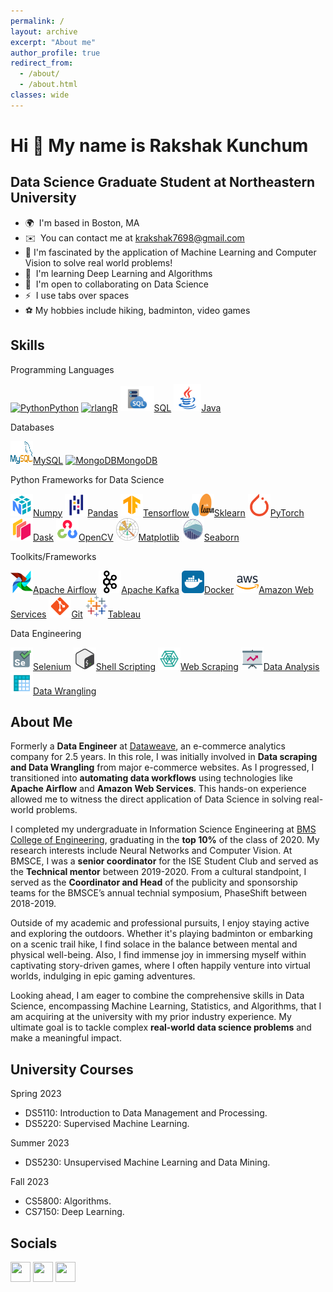 ```yaml
---
permalink: /
layout: archive
excerpt: "About me"
author_profile: true
redirect_from: 
  - /about/
  - /about.html
classes: wide
---
```

<h1> Hi 👋 My name is Rakshak Kunchum</h1>


Data Science Graduate Student at Northeastern University
--------------------------------------------------------

* 🌍  I'm based in Boston, MA
* ✉️  You can contact me at [krakshak7698@gmail.com](mailto:krakshak7698@gmail.com)
* 🔭  I'm fascinated by the application of Machine Learning and Computer Vision to solve real world problems!
* 🧠  I'm learning Deep Learning and Algorithms
* 🤝  I'm open to collaborating on Data Science
* ⚡  I use tabs over spaces
* ⚽  My hobbies include hiking, badminton, video games

## Skills

Programming Languages
<p align="left">
<a href="https://www.python.org/" target="_blank" rel="noreferrer"><img src="https://raw.githubusercontent.com/danielcranney/readme-generator/main/public/icons/skills/python-colored.svg" width="36" height="36" alt="Python" />Python</a>
<a href="https://www.r-project.org/" target="_blank" rel="noreferrer"><img src="https://raw.githubusercontent.com/danielcranney/readme-generator/main/public/icons/skills/rlang-colored.svg" width="36" height="36" alt="rlang" />R</a>
<a href="" target="_blank" rel="noreferrer"><img src="https://raw.githubusercontent.com/krakshak/krakshak/main/icons/Azure SQL Managed Instance.svg" width="54" height="40" alt="SQL" />SQL</a>
<a href="https://www.java.com/en/" target="_blank" rel="noreferrer"><img src="https://raw.githubusercontent.com/krakshak/krakshak/main/icons/icons8-java.svg" width="44" height="44" alt="Java" />Java</a>
</p>

Databases
<p align="left">
<a href="https://www.mysql.com" target="_blank" rel="noreferrer"><img src="https://raw.githubusercontent.com/krakshak/krakshak/main/icons/mysql-official.svg" width="36" height="36" alt="MySQL" />MySQL</a>
<a href="https://www.mongodb.com/" target="_blank" rel="noreferrer"><img src="https://raw.githubusercontent.com/danielcranney/readme-generator/main/public/icons/skills/mongodb-colored.svg" width="36" height="36" alt="MongoDB" />MongoDB</a>
</p>

Python Frameworks for Data Science
<p align="left">
<a href="https://numpy.org" target="_blank" rel="noreferrer"><img src="https://raw.githubusercontent.com/krakshak/krakshak/main/icons/icons8-numpy.svg" width="36" height="36" alt="Numpy" />Numpy</a>
<a href="https://pandas.pydata.org" target="_blank" rel="noreferrer"><img src="https://raw.githubusercontent.com/krakshak/krakshak/main/icons/icons8-pandas.svg" width="36" height="36" alt="Pandas" />Pandas</a>
<a href="https://www.tensorflow.org" target="_blank" rel="noreferrer"><img src="https://raw.githubusercontent.com/krakshak/krakshak/main/icons/icons8-tensorflow.svg" width="36" height="36" alt="Tensorflow" />Tensorflow</a>
<a href="https://scikit-learn.org/stable/" target="_blank" rel="noreferrer"><img src="https://raw.githubusercontent.com/krakshak/krakshak/main/icons/scikit-learn-seeklogo.com.svg" width="36" height="36" alt="Scikit-Learn" />Sklearn</a>
<a href="https://pytorch.org" target="_blank" rel="noreferrer"><img src="https://raw.githubusercontent.com/krakshak/krakshak/main/icons/pytorch-icon.svg" width="36" height="36" alt="PyTorch" />PyTorch</a>
<a href="https://www.dask.org" target="_blank" rel="noreferrer"><img src="https://raw.githubusercontent.com/krakshak/krakshak/main/icons/dask_icon.svg" width="36" height="36" alt="Dask" />Dask</a>
<a href="https://opencv.org" target="_blank" rel="noreferrer"><img src="https://raw.githubusercontent.com/krakshak/krakshak/main/icons/icons8-opencv.svg" width="36" height="36" alt="OpenCV" />OpenCV</a>
<a href="https://matplotlib.org" target="_blank" rel="noreferrer"><img src="https://raw.githubusercontent.com/krakshak/krakshak/main/icons/Matplotlib_icon.svg.png" width="36" height="36" alt="Matplotlib" />Matplotlib</a>
<a href="https://seaborn.pydata.org" target="_blank" rel="noreferrer"><img src="https://raw.githubusercontent.com/krakshak/krakshak/main/icons/seaborn.svg" width="36" height="36" alt="Seaborn" />Seaborn</a>
</p>

Toolkits/Frameworks
<p align="left">
<a href="https://airflow.apache.org" target="_blank" rel="noreferrer"><img src="https://raw.githubusercontent.com/krakshak/krakshak/main/icons/airflow.svg" width="36" height="36" alt="Apache Airflow" />Apache Airflow</a>
<a href="https://kafka.apache.org/" target="_blank" rel="noreferrer"><img src="https://raw.githubusercontent.com/krakshak/krakshak/main/icons/apache_kafka-icon.svg" width="36" height="36" alt="Apache Kafka" />Apache Kafka</a>
<a href="https://www.docker.com" target="_blank" rel="noreferrer"><img src="https://raw.githubusercontent.com/krakshak/krakshak/main/icons/docker-tile.svg" width="36" height="36" alt="Docker" />Docker</a>
<a href="https://aws.amazon.com" target="_blank" rel="noreferrer"><img src="https://raw.githubusercontent.com/krakshak/krakshak/main/icons/icons8-amazon-web-services.svg" width="36" height="36" alt="Amazon Web Services" />Amazon Web Services</a>
<a href="https://git-scm.com" target="_blank" rel="noreferrer"><img src="https://raw.githubusercontent.com/krakshak/krakshak/main/icons/icons8-git.svg" width="36" height="36" alt="Git" />Git</a>
<a href="https://www.tableau.com" target="_blank" rel="noreferrer"><img src="https://raw.githubusercontent.com/krakshak/krakshak/main/icons/icons8-tableau-software.svg" width="36" height="36" alt="Tableau" />Tableau</a>
</p>

Data Engineering
<p align="left">
<a href="https://www.selenium.dev" target="_blank" rel="noreferrer"><img src="https://raw.githubusercontent.com/krakshak/krakshak/main/icons/icons8-selenium.svg" width="36" height="36" alt="Selenium" />Selenium</a>
<a href="https://www.gnu.org/software/bash/" target="_blank" rel="noreferrer"><img src="https://raw.githubusercontent.com/krakshak/krakshak/main/icons/icons8-bash.svg" width="36" height="36" alt="Shell Scripting" />Shell Scripting</a>
<a href="" target="_blank" rel="noreferrer"><img src="https://raw.githubusercontent.com/krakshak/krakshak/main/icons/icons8-web-scraper.svg" width="36" height="36" alt="Web Scraping" />Web Scraping</a>
<a href="" target="_blank" rel="noreferrer"><img src="https://raw.githubusercontent.com/krakshak/krakshak/main/icons/icons8-statistics-96.png" width="36" height="36" alt="Data Analysis" />Data Analysis</a>
<a href="" target="_blank" rel="noreferrer"><img src="https://raw.githubusercontent.com/krakshak/krakshak/main/icons/data wragling.png" width="36" height="36" alt="Data Wrangling" />Data Wrangling</a>
</p>

## About Me
Formerly a <b>Data Engineer</b> at [Dataweave](https://dataweave.com/), an e-commerce analytics company for 2.5 years. In this role, I was initially involved in <b>Data scraping and Data Wrangling</b> from major e-commerce websites. As I progressed, I transitioned into <b>automating data workflows</b> using technologies like <b>Apache Airflow</b> and <b>Amazon Web Services</b>. This hands-on experience allowed me to witness the direct application of Data Science in solving real-world problems.

I completed my undergraduate in Information Science Engineering at [BMS College of Engineering](https://www.bmsce.ac.in/), graduating in the <b>top 10%</b> of the class of 2020. My research interests include Neural Networks and Computer Vision. At BMSCE, I was a <b>senior coordinator</b> for the ISE Student Club and served as the <b>Technical mentor</b> between 2019-2020. From a cultural standpoint, I served as the <b>Coordinator and Head</b> of the publicity and sponsorship teams for the BMSCE’s annual technial symposium, PhaseShift between 2018-2019.

Outside of my academic and professional pursuits, I enjoy staying active and exploring the outdoors. Whether it's playing badminton or embarking on a scenic trail hike, I find solace in the balance between mental and physical well-being. Also, I find immense joy in immersing myself within captivating story-driven games, where I often happily venture into virtual worlds, indulging in epic gaming adventures.

Looking ahead, I am eager to combine the comprehensive skills in Data Science, encompassing Machine Learning, Statistics, and Algorithms, that I am acquiring at the university with my prior industry experience. My ultimate goal is to tackle complex <b>real-world data science problems</b> and make a meaningful impact.  

## University Courses

Spring 2023
* DS5110: Introduction to Data Management and Processing.
* DS5220: Supervised Machine Learning.

Summer 2023
* DS5230: Unsupervised Machine Learning and Data Mining.

Fall 2023
* CS5800: Algorithms.
* CS7150: Deep Learning.


## Socials

<p align="left"> <a href="https://www.github.com/krakshak" target="_blank" rel="noreferrer"><img src="https://raw.githubusercontent.com/danielcranney/readme-generator/main/public/icons/socials/github.svg" width="32" height="32" /></a> 
<a href="https://www.linkedin.com/in/rakshak-kunchum" target="_blank" rel="noreferrer"><img src="https://raw.githubusercontent.com/danielcranney/readme-generator/main/public/icons/socials/linkedin.svg" width="32" height="32" /></a>
<a href="http://www.instagram.com/rakshak.kunchum" target="_blank" rel="noreferrer"><img src="https://raw.githubusercontent.com/danielcranney/readme-generator/main/public/icons/socials/instagram.svg" width="32" height="32" /></a></p>

